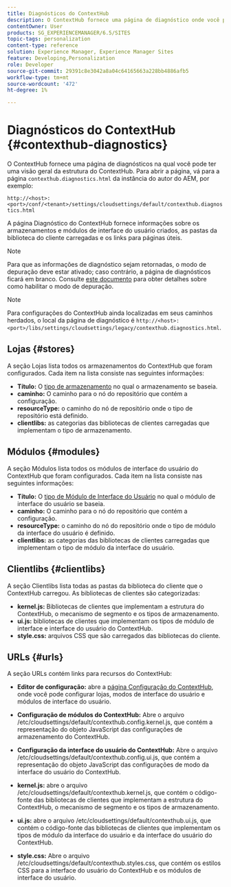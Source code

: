 ```yaml
---
title: Diagnósticos do ContextHub
description: O ContextHub fornece uma página de diagnóstico onde você pode ter uma visão geral da estrutura do ContextHub
contentOwner: User
products: SG_EXPERIENCEMANAGER/6.5/SITES
topic-tags: personalization
content-type: reference
solution: Experience Manager, Experience Manager Sites
feature: Developing,Personalization
role: Developer
source-git-commit: 29391c8e3042a8a04c64165663a228bb4886afb5
workflow-type: tm+mt
source-wordcount: '472'
ht-degree: 1%

---
```


# Diagnósticos do ContextHub {#contexthub-diagnostics}

O ContextHub fornece uma página de diagnósticos na qual você pode ter uma visão geral da estrutura do ContextHub. Para abrir a página, vá para a página `contexthub.diagnostics.html` da instância do autor do AEM, por exemplo:

`http://<host>:<port>/conf/<tenant>/settings/cloudsettings/default/contexthub.diagnostics.html`

A página Diagnóstico do ContextHub fornece informações sobre os armazenamentos e módulos de interface do usuário criados, as pastas da biblioteca do cliente carregadas e os links para páginas úteis.

>[!NOTE]
>
>Para que as informações de diagnóstico sejam retornadas, o modo de depuração deve estar ativado; caso contrário, a página de diagnósticos ficará em branco. Consulte [este documento](ch-configuring.md#debugging-contexthub) para obter detalhes sobre como habilitar o modo de depuração.

>[!NOTE]
>
>Para configurações do ContextHub ainda localizadas em seus caminhos herdados, o local da página de diagnóstico é `http://<host>:<port>/libs/settings/cloudsettings/legacy/contexthub.diagnostics.html`.

## Lojas {#stores}

A seção Lojas lista todos os armazenamentos do ContextHub que foram configurados. Cada item na lista consiste nas seguintes informações:

* **Título:** O [tipo de armazenamento](/help/sites-developing/ch-samplestores.md) no qual o armazenamento se baseia.
* **caminho:** O caminho para o nó do repositório que contém a configuração.
* **resourceType:** o caminho do nó de repositório onde o tipo de repositório está definido.
* **clientlibs:** as categorias das bibliotecas de clientes carregadas que implementam o tipo de armazenamento.

## Módulos {#modules}

A seção Módulos lista todos os módulos de interface do usuário do ContextHub que foram configurados. Cada item na lista consiste nas seguintes informações:

* **Título:** O [tipo de Módulo de Interface do Usuário](/help/sites-developing/ch-samplemodules.md) no qual o módulo de interface do usuário se baseia.
* **caminho:** O caminho para o nó do repositório que contém a configuração.
* **resourceType:** o caminho do nó do repositório onde o tipo de módulo da interface do usuário é definido.
* **clientlibs:** as categorias das bibliotecas de clientes carregadas que implementam o tipo de módulo da interface do usuário.

## Clientlibs {#clientlibs}

A seção Clientlibs lista todas as pastas da biblioteca do cliente que o ContextHub carregou. As bibliotecas de clientes são categorizadas:

* **kernel.js:** Bibliotecas de clientes que implementam a estrutura do ContextHub, o mecanismo de segmento e os tipos de armazenamento.
* **ui.js:** bibliotecas de clientes que implementam os tipos de módulo de interface e interface do usuário do ContextHub.
* **style.css:** arquivos CSS que são carregados das bibliotecas do cliente.

## URLs {#urls}

A seção URLs contém links para recursos do ContextHub:

* **Editor de configuração:** abre a [página Configuração do ContextHub](ch-configuring.md), onde você pode configurar lojas, modos de interface do usuário e módulos de interface do usuário.

* **Configuração de módulos do ContextHub:** Abre o arquivo /etc/cloudsettings/default/contexthub.config.kernel.js, que contém a representação do objeto JavaScript das configurações de armazenamento do ContextHub.
* **Configuração da interface do usuário do ContextHub:** Abre o arquivo /etc/cloudsettings/default/contexthub.config.ui.js, que contém a representação do objeto JavaScript das configurações de modo da interface do usuário do ContextHub.
* **kernel.js:** abre o arquivo /etc/cloudsettings/default/contexthub.kernel.js, que contém o código-fonte das bibliotecas de clientes que implementam a estrutura do ContextHub, o mecanismo de segmento e os tipos de armazenamento.
* **ui.js:** abre o arquivo /etc/cloudsettings/default/contexthub.ui.js, que contém o código-fonte das bibliotecas de clientes que implementam os tipos de módulo da interface do usuário e da interface do usuário do ContextHub.
* **style.css:** Abre o arquivo /etc/cloudsettings/default/contexthub.styles.css, que contém os estilos CSS para a interface do usuário do ContextHub e os módulos de interface do usuário.
